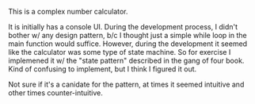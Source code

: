 This is a complex number calculator.

It is initially has a console UI. During the development process, I didn't bother w/ any design pattern, b/c I thought just a simple while loop in the main function would suffice. However, during the development it seemed like the calculator was some type of state machine. So for exercise I implemened it w/ the "state pattern" described in the gang of four book. Kind of confusing to implement, but I think I figured it out.

Not sure if it's a canidate for the pattern, at times it seemed intuitive and other times counter-intuitive.